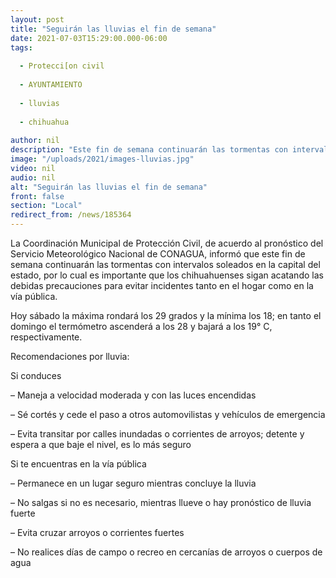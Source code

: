 ```yaml
---
layout: post
title: "Seguirán las lluvias el fin de semana"
date: 2021-07-03T15:29:00.000-06:00
tags:
  
  - Protecci[on civil
  
  - AYUNTAMIENTO
  
  - lluvias
  
  - chihuahua
  
author: nil
description: "Este fin de semana continuarán las tormentas con intervalos soleados en la capital del estado, por lo que se pide a los ciudadanos tomar precauciones."
image: "/uploads/2021/images-lluvias.jpg"
video: nil
audio: nil
alt: "Seguirán las lluvias el fin de semana"
front: false
section: "Local"
redirect_from: /news/185364
---
```


La Coordinación Municipal de Protección Civil, de acuerdo al pronóstico del Servicio Meteorológico Nacional de CONAGUA, informó que este fin de semana continuarán las tormentas con intervalos soleados en la capital del estado, por lo cual es importante que los chihuahuenses sigan acatando las debidas precauciones para evitar incidentes tanto en el hogar como en la vía pública.

Hoy sábado la máxima rondará los 29 grados y la mínima los 18; en tanto el domingo el termómetro ascenderá a los 28 y bajará a los 19° C, respectivamente.

Recomendaciones por lluvia:

Si conduces

– Maneja a velocidad moderada y con las luces encendidas

– Sé cortés y cede el paso a otros automovilistas y vehículos de emergencia

– Evita transitar por calles inundadas o corrientes de arroyos; detente y espera a que baje el nivel, es lo más seguro

Si te encuentras en la vía pública

– Permanece en un lugar seguro mientras concluye la lluvia

– No salgas si no es necesario, mientras llueve o hay pronóstico de lluvia fuerte

– Evita cruzar arroyos o corrientes fuertes

– No realices días de campo o recreo en cercanías de arroyos o cuerpos de agua